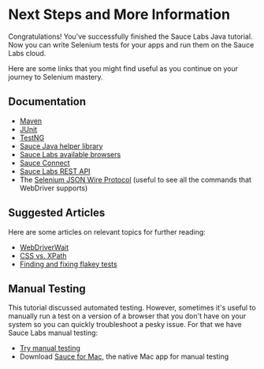Next Steps and More Information
======

Congratulations! You've successfully finished the Sauce Labs Java tutorial. Now you can write Selenium tests 
for your apps and run them on the Sauce Labs cloud. 

Here are some links that you might find useful as you continue on your journey to Selenium mastery.

Documentation
---
*   [Maven](http://maven.apache.org)
*   [JUnit](http://www.junit.org)
*   [TestNG](http://www.testng.org)
*   [Sauce Java helper library](https://github.com/saucelabs/sauce-java)
*   [Sauce Labs available browsers](http://saucelabs.com/docs/browsers)
*   [Sauce Connect](http://saucelabs.com/docs/connect)
*   [Sauce Labs REST API](http://saucelabs.com/docs/rest)
*   The [Selenium JSON Wire Protocol](http://code.google.com/p/selenium/wiki/JsonWireProtocol#/session/:sessionId/element) (useful to see all the commands that WebDriver supports)

Suggested Articles
---
Here are some articles on relevant topics for further reading:

* [WebDriverWait](http://automatingsoftwaretesting.wordpress.com/2011/09/17/why-webdriverwait-thread-sleep/)
* [CSS vs. XPath](http://sauceio.com/index.php/2011/05/why-css-locators-are-the-way-to-go-vs-xpath/)
* [Finding and fixing flakey tests](http://sauceio.com/index.php/2012/09/using-sauce-breakpoints-to-find-and-fix-flakey-tests/)

Manual Testing
---
This tutorial discussed automated testing. However, sometimes it's useful to manually run a test on a version 
of a browser that you don't have on your system so you can quickly troubleshoot a pesky issue. 
For that we have Sauce Labs manual testing:

*   [Try manual testing](https://saucelabs.com/docs/manual)
*   Download [Sauce for Mac](http://saucelabs.com/downloads/Sauce-for-Mac-BETA.dmg),
    the native Mac app for manual testing
